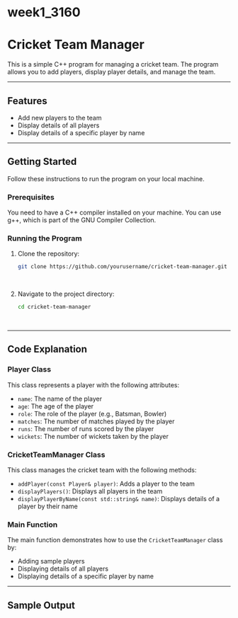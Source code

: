 # week1_3160
# Cricket Team Manager

This is a simple C++ program for managing a cricket team. The program allows you to add players, display player details, and manage the team.

<hr>

## Features

- Add new players to the team
- Display details of all players
- Display details of a specific player by name

<hr>

## Getting Started

Follow these instructions to run the program on your local machine.

### Prerequisites

You need to have a C++ compiler installed on your machine. You can use g++, which is part of the GNU Compiler Collection.

### Running the Program

1. Clone the repository:
    ```bash
    git clone https://github.com/yourusername/cricket-team-manager.git
    ```
    <br>

2. Navigate to the project directory:
    ```bash
    cd cricket-team-manager
    ```
    <br>


<hr>

## Code Explanation

### Player Class

This class represents a player with the following attributes:
- `name`: The name of the player
- `age`: The age of the player
- `role`: The role of the player (e.g., Batsman, Bowler)
- `matches`: The number of matches played by the player
- `runs`: The number of runs scored by the player
- `wickets`: The number of wickets taken by the player

### CricketTeamManager Class

This class manages the cricket team with the following methods:
- `addPlayer(const Player& player)`: Adds a player to the team
- `displayPlayers()`: Displays all players in the team
- `displayPlayerByName(const std::string& name)`: Displays details of a player by their name

### Main Function

The main function demonstrates how to use the `CricketTeamManager` class by:
- Adding sample players
- Displaying details of all players
- Displaying details of a specific player by name

<hr>

## Sample Output

